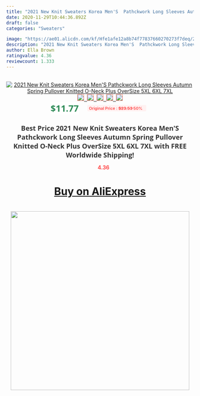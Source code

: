 ```yaml
---
title: "2021 New Knit Sweaters Korea Men'S  Pathckwork Long Sleeves Autumn Spring Pullover Knitted O-Neck Plus OverSize 5XL 6XL 7XL"
date: 2020-11-29T10:44:36.892Z
draft: false
categories: "Sweaters"

image: "https://ae01.alicdn.com/kf/Hfe1afe12a8b74f77837660270273f7deq/2021-New-Knit-Sweaters-Korea-Men-S-Pathckwork-Long-Sleeves-Autumn-Spring-Pullover-Knitted-O-Neck.jpg"
description: "2021 New Knit Sweaters Korea Men'S  Pathckwork Long Sleeves Autumn Spring Pullover Knitted O-Neck Plus OverSize 5XL 6XL 7XL"
author: Ella Brown
ratingvalue: 4.36
reviewcount: 1.333
---
```

<br>
<div style="text-align: center;">
<a href="https://s.click.aliexpress.com/e/_A1tHp7" target="_blank" rel="nofollow noopener noreferrer"><img alt="2021 New Knit Sweaters Korea Men'S  Pathckwork Long Sleeves Autumn Spring Pullover Knitted O-Neck Plus OverSize 5XL 6XL 7XL" class="magnifier-image" src="https://ae01.alicdn.com/kf/Hfe1afe12a8b74f77837660270273f7deq/2021-New-Knit-Sweaters-Korea-Men-S-Pathckwork-Long-Sleeves-Autumn-Spring-Pullover-Knitted-O-Neck.jpg_640x640.jpg">
<br>
<img style="border:1px solid salmon" src="https://ae01.alicdn.com/kf/Hfe1afe12a8b74f77837660270273f7deq/2021-New-Knit-Sweaters-Korea-Men-S-Pathckwork-Long-Sleeves-Autumn-Spring-Pullover-Knitted-O-Neck.jpg_120x120.jpg">&nbsp;&nbsp;<img style="border:1px solid salmon" src="https://ae01.alicdn.com/kf/H19d244bf793944beafaa72c92a1bc657T/2021-New-Knit-Sweaters-Korea-Men-S-Pathckwork-Long-Sleeves-Autumn-Spring-Pullover-Knitted-O-Neck.jpg_120x120.jpg">&nbsp;&nbsp;<img style="border:1px solid salmon" src="_120x120.jpg">&nbsp;&nbsp;<img style="border:1px solid salmon" src="_120x120.jpg">&nbsp;&nbsp;<img style="border:1px solid salmon" src="https://ae01.alicdn.com/kf/H26f3d5b0487742b099dc83d683dd474d2/2021-New-Knit-Sweaters-Korea-Men-S-Pathckwork-Long-Sleeves-Autumn-Spring-Pullover-Knitted-O-Neck.jpg_120x120.jpg"></a></div><br0>
<div style="text-align: center;"><span style="background-color: white; border: 0px; box-sizing: border-box; color: seagreen; display: inline-block; font-family: &quot;open sans&quot; , &quot;arial&quot; , &quot;helvetica&quot; , sans-serif , &quot;heiti&quot;; font-size: 24px; font-stretch: inherit; font-weight: 700; line-height: inherit; margin: 0px 10px 0px 0px; padding: 0px; vertical-align: middle;">$11.77 </span>
<span style="background: rgb(255 , 241 , 241); border-radius: 3px; border: 0px; box-sizing: border-box; color: #ff4747; display: inline-block; font-family: inherit; font-size: 12px; font-stretch: inherit; font-style: inherit; font-variant: inherit; font-weight: 600; line-height: inherit; margin: 0px; padding: 2px 5px; transform: scale(0.9); vertical-align: middle;">Original Price : <b style="text-decoration: line-through;">$23.53 </b> 50%&nbsp;&nbsp;</span></div>
<h1 style="color: #333333; display: inline-block; font-family: &quot;open sans&quot; , &quot;arial&quot; , &quot;helvetica&quot; , sans-serif , &quot;heiti&quot;; font-size: 18px; font-stretch: inherit; font-weight: 700; text-align: center;">Best Price 2021 New Knit Sweaters Korea Men'S  Pathckwork Long Sleeves Autumn Spring Pullover Knitted O-Neck Plus OverSize 5XL 6XL 7XL with FREE Worldwide Shipping!</h1>
<div style="color: #ff4747; text-align: center;">
<img src="https://4.bp.blogspot.com/-M0ZcTcb-5uY/XleCXlxnR4I/AAAAAAAAAEc/OrjgMkXV1oMQFaCRZj5HQwOCBcu3w1FegCPcBGAYYCw/s1600/star.png" style="height: 15px;">&nbsp;<b>4.36</b></div>
<div class="button_cont" align="center"><a class="buynow_a" href="https://s.click.aliexpress.com/e/_A1tHp7" target="_blank" rel="nofollow noopener noreferrer"><H1>Buy on AliExpress</H1></a></div><br>
<div class="separator" style="clear: both; text-align: center;">
<img src="https://lh3.googleusercontent.com/-pTy5HemUv9M/XlePHvY0dAI/AAAAAAAAAE4/0nX5iRUoIWY8eMW9Dpxeirr157OZliDIgCLcBGAsYHQ/s1600/badge.gif" width="480">
</div>

